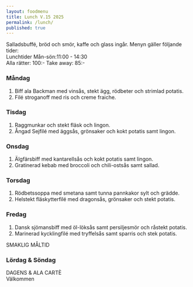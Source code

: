 ```yaml
---
layout: foodmenu
title: Lunch V.15 2025
permalink: /lunch/
published: true
---
```

Salladsbuffé, bröd och smör, kaffe och glass ingår.
Menyn gäller följande tider:  
Lunchtider  Mån-sön:11:00 - 14:30  
Alla rätter: 100:- Take away: 85:-
                                
### Måndag

1. Biff ala Backman med vinsås, stekt ägg, rödbeter och strimlad potatis.
2. Filé stroganoff med ris och creme fraiche.

### Tisdag

1. Raggmunkar och stekt fläsk och lingon.
2. Ångad Sejfilé med äggsås, grönsaker och kokt potatis samt lingon. 

### Onsdag

1. Älgfärsbiff med kantarellsås och kokt potatis samt lingon.
2. Gratinerad kebab med broccoli och chili-ostsås samt sallad.

### Torsdag

1. Rödbetssoppa med smetana samt tunna pannkakor sylt och grädde. 
2. Helstekt fläskytterfilé med dragonsås, grönsaker och stekt potatis.

### Fredag  

1. Dansk sjömansbiff med öl-löksås samt persiljesmör och råstekt potatis.
2. Marinerad kycklingfilé med tryffelsås samt sparris och stek potatis.

SMAKLIG MÅLTID  

### Lördag & Söndag 

DAGENS & ALA CARTÈ  
Välkommen
    
       
    

   
    
   
     
